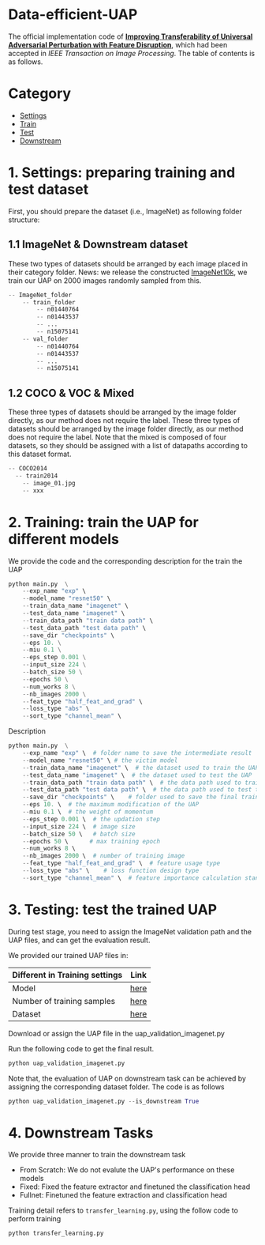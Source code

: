 # Data-efficient-UAP

The official implementation code of [**Improving Transferability of Universal Adversarial Perturbation with Feature Disruption**](http://doi-org-s.webvpn.zju.edu.cn:8001/10.1109/TIP.2023.3345136), which had been accepted in *IEEE Transaction on Image Processing*. The table of contents is as follows.
# Category
- [Settings](#settings)
- [Train](#training)
- [Test](#testing)
- [Downstream](#ds)

# <a id=settings></a>1. Settings: preparing training and test dataset

First, you should prepare the dataset (i.e., ImageNet) as following folder structure:

## 1.1 ImageNet & Downstream dataset
These two types of datasets should be arranged by each image placed in their category folder. News: we release the constructed [ImageNet10k](https://github.com/winterwindwang/Data-efficient-UAP/blob/main/dataset/imagenet10k.txt), we train our UAP on 2000 images randomly sampled from this. 
```python
-- ImageNet_folder
    -- train_folder
    	-- n01440764
        -- n01443537
        -- ...
        -- n15075141
    -- val_folder
    	-- n01440764
        -- n01443537
        -- ...
        -- n15075141
```
## 1.2 COCO & VOC & Mixed
These three types of datasets should be arranged by the image folder directly, as our method does not require the label. These three types of datasets should be arranged by the image folder directly, as our method does not require the label. Note that the mixed is composed of four datasets, so they should be assigned with a list of datapaths according to this dataset format.  
```python
-- COCO2014
  -- train2014
    -- image_01.jpg
    -- xxx
```

# <a id=training></a>2. Training: train the UAP for different models
We provide the code and the corresponding description for the train the UAP

```python
python main.py  \
    --exp_name "exp" \
    --model_name "resnet50" \
    --train_data_name "imagenet" \
    --test_data_name "imagenet" \
    --train_data_path "train data path" \
    --test_data_path "test data path" \
    --save_dir "checkpoints" \
    --eps 10. \
    --miu 0.1 \
    --eps_step 0.001 \
    --input_size 224 \
    --batch_size 50 \
    --epochs 50 \
    --num_works 8 \
    --nb_images 2000 \
    --feat_type "half_feat_and_grad" \
    --loss_type "abs" \
    --sort_type "channel_mean" \
``` 
Description
```python
python main.py  \
    --exp_name "exp" \  # folder name to save the intermediate result
    --model_name "resnet50" \ # the victim model
    --train_data_name "imagenet" \  # the dataset used to train the UAP 
    --test_data_name "imagenet" \  # the dataset used to test the UAP
    --train_data_path "train data path" \  # the data path used to train the UAP
    --test_data_path "test data path" \  # the data path used to test the UAP
    --save_dir "checkpoints" \    # folder used to save the final trained results
    --eps 10. \  # the maximum modification of the UAP
    --miu 0.1 \  # the weight of momentum
    --eps_step 0.001 \  # the updation step
    --input_size 224 \  # image size
    --batch_size 50 \   # batch size
    --epochs 50 \      # max training epoch
    --num_works 8 \   
    --nb_images 2000 \  # number of training image
    --feat_type "half_feat_and_grad" \  # feature usage type
    --loss_type "abs" \    # loss function design type
    --sort_type "channel_mean" \  # feature importance calculation standard  
``` 

# <a id=testing></a>3. Testing: test the trained UAP
During test stage, you need to assign the ImageNet validation path and the UAP files, and can get the evaluation result.

We provided our trained UAP files in:

| Different in Training settings | Link |
|----|----|
| Model | [here](perturbations/) |
| Number of training samples | [here]() |
| Dataset | [here]() |

Download or assign the UAP file in the uap_validation_imagenet.py 

Run the following code to get the final result.

```bash
python uap_validation_imagenet.py 
```
Note that, the evaluation of UAP on downstream task can be achieved by assigning the corresponding dataset folder. The code is as follows
```python
python uap_validation_imagenet.py --is_downstream True
```


# <a id=ds></a>4. Downstream Tasks
We provide three manner to train the downstream task
+ From Scratch: We do not evalute the UAP's performance on these models 
+ Fixed: Fixed the feature extractor and finetuned the classification head
+ Fullnet: Finetuned the feature extraction and classification head

Training detail refers to `transfer_learning.py`, using the follow code to perform training
```python
python transfer_learning.py 
```
